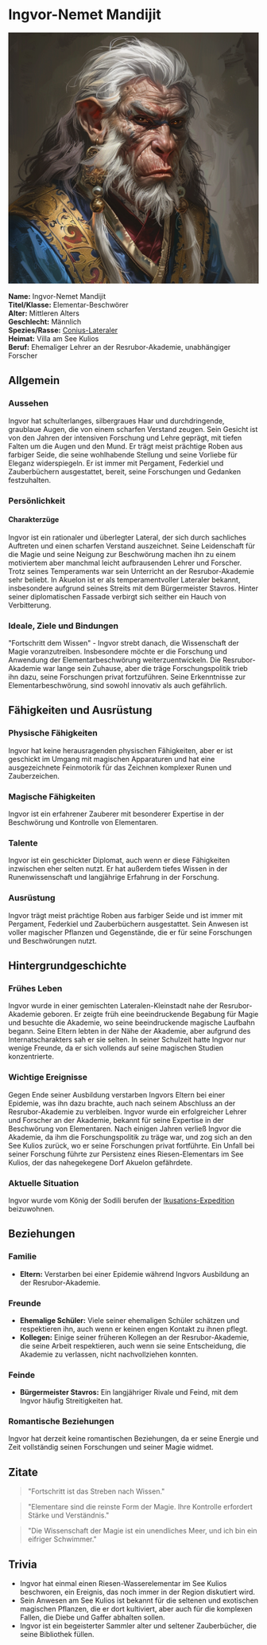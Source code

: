# Ingvor-Nemet Mandijit

![Ingvor-Nemet Mandijit](./images/Conius-Lateral_Ingvor-Nemet-Mandijit.png)

**Name:** Ingvor-Nemet Mandijit  
**Titel/Klasse:** Elementar-Beschwörer  
**Alter:** Mittleren Alters  
**Geschlecht:** Männlich  
**Spezies/Rasse:** [Conius-Lateraler](/content/Volk_/Lateralen/index.md)  
**Heimat:** Villa am See Kulios  
**Beruf:** Ehemaliger Lehrer an der Resrubor-Akademie, unabhängiger Forscher

## Allgemein

### Aussehen
Ingvor hat schulterlanges, silbergraues Haar und durchdringende, graublaue Augen, die von einem scharfen Verstand zeugen.
Sein Gesicht ist von den Jahren der intensiven Forschung und Lehre geprägt, mit tiefen Falten um die Augen und den Mund.
Er trägt meist prächtige Roben aus farbiger Seide, die seine wohlhabende Stellung und seine Vorliebe für Eleganz widerspiegeln.
Er ist immer mit Pergament, Federkiel und Zauberbüchern ausgestattet, bereit, seine Forschungen und Gedanken festzuhalten.

### Persönlichkeit

#### Charakterzüge
Ingvor ist ein rationaler und überlegter Lateral, der sich durch sachliches Auftreten und einen scharfen Verstand auszeichnet.
Seine Leidenschaft für die Magie und seine Neigung zur Beschwörung machen ihn zu einem motiviertem aber manchmal leicht aufbrausenden Lehrer und Forscher.
Trotz seines Temperaments war sein Unterricht an der Resrubor-Akademie sehr beliebt. 
In Akuelon ist er als temperamentvoller Lateraler bekannt, insbesondere aufgrund seines Streits mit dem Bürgermeister Stavros.
Hinter seiner diplomatischen Fassade verbirgt sich seither ein Hauch von Verbitterung.

### Ideale, Ziele und Bindungen
"Fortschritt dem Wissen" - Ingvor strebt danach, die Wissenschaft der Magie voranzutreiben.
Insbesondere möchte er die Forschung und Anwendung der Elementarbeschwörung weiterzuentwickeln.
Die Resrubor-Akademie war lange sein Zuhause, aber die träge Forschungspolitik trieb ihn dazu, seine Forschungen privat fortzuführen. 
Seine Erkenntnisse zur Elementarbeschwörung, sind sowohl innovativ als auch gefährlich.

## Fähigkeiten und Ausrüstung

### Physische Fähigkeiten
Ingvor hat keine herausragenden physischen Fähigkeiten, aber er ist geschickt im Umgang mit magischen Apparaturen und hat eine ausgezeichnete Feinmotorik für das Zeichnen komplexer Runen und Zauberzeichen.

### Magische Fähigkeiten
Ingvor ist ein erfahrener Zauberer mit besonderer Expertise in der Beschwörung und Kontrolle von Elementaren. 

### Talente
Ingvor ist ein geschickter Diplomat, auch wenn er diese Fähigkeiten inzwischen eher selten nutzt.
Er hat außerdem tiefes Wissen in der Runenwissenschaft und langjährige Erfahrung in der Forschung.

### Ausrüstung
Ingvor trägt meist prächtige Roben aus farbiger Seide und ist immer mit Pergament, Federkiel und Zauberbüchern ausgestattet. 
Sein Anwesen ist voller magischer Pflanzen und Gegenstände, die er für seine Forschungen und Beschwörungen nutzt.

## Hintergrundgeschichte

### Frühes Leben
Ingvor wurde in einer gemischten Lateralen-Kleinstadt nahe der Resrubor-Akademie geboren.
Er zeigte früh eine beeindruckende Begabung für Magie und besuchte die Akademie, wo seine beeindruckende magische Laufbahn begann.
Seine Eltern lebten in der Nähe der Akademie, aber aufgrund des Internatscharakters sah er sie selten.
In seiner Schulzeit hatte Ingvor nur wenige Freunde, da er sich vollends auf seine magischen Studien konzentrierte.

### Wichtige Ereignisse
Gegen Ende seiner Ausbildung verstarben Ingvors Eltern bei einer Epidemie, was ihn dazu brachte, auch nach seinem Abschluss an der Resrubor-Akademie zu verbleiben.
Ingvor wurde ein erfolgreicher Lehrer und Forscher an der Akademie, bekannt für seine Expertise in der Beschwörung von Elementaren.
Nach einigen Jahren verließ Ingvor die Akademie, da ihm die Forschungspolitik zu träge war, und zog sich an den See Kulios zurück, wo er seine Forschungen privat fortführte.
Ein Unfall bei seiner Forschung führte zur Persistenz eines Riesen-Elementars im See Kulios, der das nahegekegene Dorf Akuelon gefährdete.

### Aktuelle Situation
Ingvor wurde vom König der Sodili berufen der [Ikusations-Expedition](/content/Allgemein/Ikusation.md) beizuwohnen.

## Beziehungen

### Familie
- **Eltern:** Verstarben bei einer Epidemie während Ingvors Ausbildung an der Resrubor-Akademie.

### Freunde
- **Ehemalige Schüler:** Viele seiner ehemaligen Schüler schätzen und respektieren ihn, auch wenn er keinen engen Kontakt zu ihnen pflegt.
- **Kollegen:** Einige seiner früheren Kollegen an der Resrubor-Akademie, die seine Arbeit respektieren, auch wenn sie seine Entscheidung, die Akademie zu verlassen, nicht nachvollziehen konnten.

### Feinde
- **Bürgermeister Stavros:** Ein langjähriger Rivale und Feind, mit dem Ingvor häufig Streitigkeiten hat.

### Romantische Beziehungen
Ingvor hat derzeit keine romantischen Beziehungen, da er seine Energie und Zeit vollständig seinen Forschungen und seiner Magie widmet.

## Zitate

> "Fortschritt ist das Streben nach Wissen."  

> "Elementare sind die reinste Form der Magie. Ihre Kontrolle erfordert Stärke und Verständnis."  

> "Die Wissenschaft der Magie ist ein unendliches Meer, und ich bin ein eifriger Schwimmer."  

## Trivia

- Ingvor hat einmal einen Riesen-Wasserelementar im See Kulios beschworen, ein Ereignis, das noch immer in der Region diskutiert wird.
- Sein Anwesen am See Kulios ist bekannt für die seltenen und exotischen magischen Pflanzen, die er dort kultiviert, aber auch für die komplexen Fallen, die Diebe und Gaffer abhalten sollen.
- Ingvor ist ein begeisterter Sammler alter und seltener Zauberbücher, die seine Bibliothek füllen.

<!-- ## Anmerkungen -->
